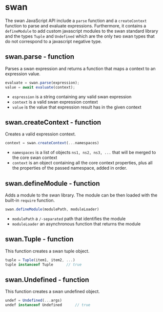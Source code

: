 swan
============================================================================
The swan JavaScript API include a `parse` function and a `createContext`
function to parse and evaluate expressions. 
Furthermore, it contains a `defineModule` to add custom javascript modules 
to the swan standard library and the types `Tuple` and `Undefined` which
are the only two swan types that do not correspond to a javascript negative
type.
  
swan.parse - function
----------------------------------------------------------------------------
Parses a swan expression and returns a function that maps a context to an
expression value.

```js
evaluate = swan.parse(expression);
value = await evaluate(context);
```
- `espression` is a string containing any valid swan expression
- `context` is a valid swan expression context
- `value` is the value that expression result has in the given context
  
swan.createContext - function
----------------------------------------------------------------------------
Creates a valid expression context.
```js
context = swan.createContext(...namespaces)
```
- `namespaces` is a list of objects `ns1, ns2, ns3, ...` that will be merged
  to the core swan context
- `context` is an object containing all the core context properties, plus
  all the properties of the passed namespace, added in order.
  
swan.defineModule - function
----------------------------------------------------------------------------
Adds a module to the swan library. The module can be then loaded with
the built-in `require` function.
```js
swan.defineModule(modulePath, moduleLoader)
```
- `modulePath` a `/-separated` path that identifies the module
- `moduleLoader` an asynchronous function that returns the module
  
swan.Tuple - function
----------------------------------------------------------------------------
This function creates a swan tuple object.
```js
tuple = Tuple(item1, item2, ...)
tuple instanceof Tuple      // true
```
  
swan.Undefined - function
----------------------------------------------------------------------------
This function creates a swan undefined object.
```js
undef = Undefined(...args)
undef instanceof Undefined      // true
```
  

